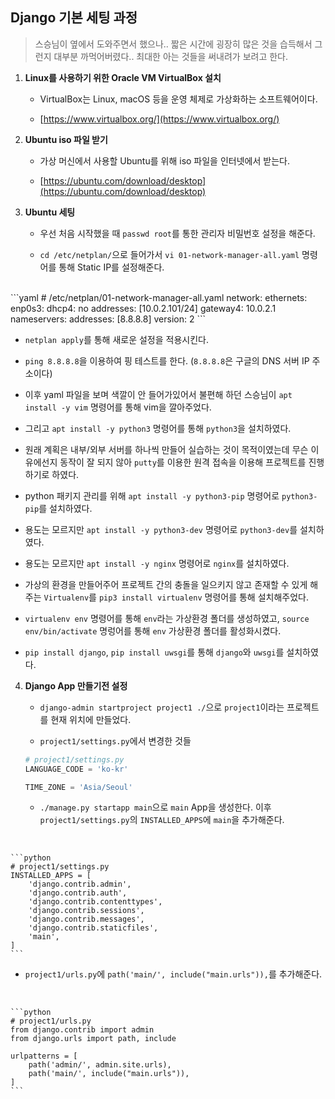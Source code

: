 ## Django 기본 세팅 과정

> 스승님이 옆에서 도와주면서 했으나.. 짧은 시간에 굉장히 많은 것을 습득해서 그런지 대부분 까먹어버렸다.. 최대한 아는 것들을 써내려가 보려고 한다.

1. **Linux를 사용하기 위한 Oracle VM VirtualBox 설치**

   - VirtualBox는 Linux, macOS 등을 운영 체제로 가상화하는 소프트웨어이다.	

   - [https://www.virtualbox.org/](https://www.virtualbox.org/)

2. **Ubuntu iso 파일 받기**

   - 가상 머신에서 사용할 Ubuntu를 위해 iso 파일을 인터넷에서 받는다.

   - [https://ubuntu.com/download/desktop](https://ubuntu.com/download/desktop)

3. **Ubuntu 세팅**

   - 우선 처음 시작했을 때 `passwd root`를 통한 관리자 비밀번호 설정을 해준다.

   - `cd /etc/netplan/`으로 들어가서 `vi 01-network-manager-all.yaml` 명령어를 통해 Static IP를 설정해준다.
<br>
    ```yaml
    # /etc/netplan/01-network-manager-all.yaml
    network:
        ethernets:
            enp0s3:
                dhcp4: no
                addresses: [10.0.2.101/24]
                gateway4: 10.0.2.1
                nameservers:
                    addresses: [8.8.8.8]
        version: 2
    ```

   - `netplan apply`를 통해 새로운 설정을 적용시킨다.

   - `ping 8.8.8.8`을 이용하여 핑 테스트를 한다. (`8.8.8.8`은 구글의 DNS 서버 IP 주소이다)

   - 이후 yaml 파일을 보며 색깔이 안 들어가있어서 불편해 하던 스승님이 `apt install -y vim` 명령어를 통해 vim을 깔아주었다.

   - 그리고 `apt install -y python3` 명령어를 통해 `python3`을 설치하였다.

   - 원래 계획은 내부/외부 서버를 하나씩 만들어 실습하는 것이 목적이였는데 무슨 이유에선지 동작이 잘 되지 않아 `putty`를 이용한 원격 접속을 이용해 프로젝트를 진행하기로 하였다.

   - python 패키지 관리를 위해 `apt install -y python3-pip` 명령어로 `python3-pip`를 설치하였다.
  
   - 용도는 모르지만 `apt install -y python3-dev` 명령어로 `python3-dev`를 설치하였다. 

   - 용도는 모르지만 `apt install -y nginx` 명령어로 `nginx`를 설치하였다.

   - 가상의 환경을 만들어주어 프로젝트 간의 충돌을 일으키지 않고 존재할 수 있게 해주는 `Virtualenv`를 `pip3 install virtualenv` 명령어를 통해 설치해주었다.

   - `virtualenv env` 명령어를 통해 `env`라는 가상환경 폴더를 생성하였고, `source env/bin/activate` 명렁어를 통해 `env` 가상환경 폴더를 활성화시켰다.

   - `pip install django`, `pip install uwsgi`를 통해 `django`와 `uwsgi`를 설치하였다.

4. **Django App 만들기전 설정**

   - `django-admin startproject project1 ./`으로 `project1`이라는 프로젝트를 현재 위치에 만들었다.

   - `project1/settings.py`에서 변경한 것들

    ```python
    # project1/settings.py
    LANGUAGE_CODE = 'ko-kr'

    TIME_ZONE = 'Asia/Seoul'
    ```

   - `./manage.py startapp main`으로 `main` App을 생성한다. 이후 `project1/settings.py`의 `INSTALLED_APPS`에 `main`을 추가해준다.
<br>

    ```python
    # project1/settings.py
    INSTALLED_APPS = [
        'django.contrib.admin',
        'django.contrib.auth',
        'django.contrib.contenttypes',
        'django.contrib.sessions',
        'django.contrib.messages',
        'django.contrib.staticfiles',
        'main',
    ]
    ```

   - `project1/urls.py`에 `path('main/', include("main.urls")),`를 추가해준다.
<br>

    ```python
    # project1/urls.py
    from django.contrib import admin
    from django.urls import path, include

    urlpatterns = [
        path('admin/', admin.site.urls),
        path('main/', include("main.urls")),
    ]
    ```